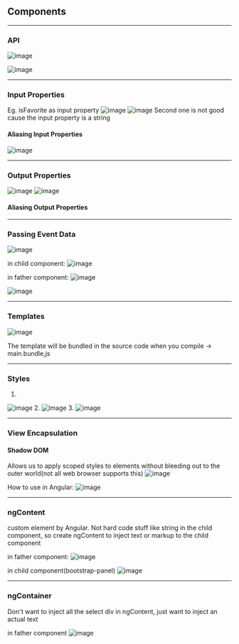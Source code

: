 ## Components

-----
### API
![image](https://user-images.githubusercontent.com/26094307/94058491-b289df80-fda6-11ea-8a03-23b5b9ae5638.png)

![image](https://user-images.githubusercontent.com/26094307/94058538-c5041900-fda6-11ea-8510-44ba32fc3129.png)

-----
### Input Properties

Eg. isFavorite as input property
![image](https://user-images.githubusercontent.com/26094307/94058755-144a4980-fda7-11ea-9698-594597d5511d.png)
![image](https://user-images.githubusercontent.com/26094307/94058871-3cd24380-fda7-11ea-970a-70df9158b4af.png)
Second one is not good cause the input property is a string 

#### Aliasing Input Properties
![image](https://user-images.githubusercontent.com/26094307/94059276-ce41b580-fda7-11ea-97c2-ecb0af2187e2.png)

-----
### Output Properties

![image](https://user-images.githubusercontent.com/26094307/94059497-1e207c80-fda8-11ea-9419-4110d2e6564a.png)
![image](https://user-images.githubusercontent.com/26094307/94059551-35f80080-fda8-11ea-8420-de0ef82461e0.png)

#### Aliasing Output Properties
-----
### Passing Event Data
![image](https://user-images.githubusercontent.com/26094307/94059832-a141d280-fda8-11ea-8a8c-923130b80fa3.png)

in child component:
![image](https://user-images.githubusercontent.com/26094307/94059843-a69f1d00-fda8-11ea-9713-b090527e2b5a.png)

in father component:
![image](https://user-images.githubusercontent.com/26094307/94059937-c33b5500-fda8-11ea-9352-dda070ae6536.png)

![image](https://user-images.githubusercontent.com/26094307/94060135-08f81d80-fda9-11ea-8204-a5a727b51127.png)

-----
### Templates
![image](https://user-images.githubusercontent.com/26094307/94060490-a9e6d880-fda9-11ea-8a7e-523c665481bb.png)

The template will be bundled in the source code when you compile -> main.bundle,js

-----
### Styles
1. 
![image](https://user-images.githubusercontent.com/26094307/94060680-f6321880-fda9-11ea-99bb-741a166cb192.png)
2. 
![image](https://user-images.githubusercontent.com/26094307/94060722-0518cb00-fdaa-11ea-808d-575c81d5d67d.png)
3. 
![image](https://user-images.githubusercontent.com/26094307/94060748-0e099c80-fdaa-11ea-997d-64ca12d6b7b6.png)

-----
### View Encapsulation
#### Shadow DOM
Allows us to apply scoped styles to elements without bleeding out to the outer world(not all web browser supports this)
![image](https://user-images.githubusercontent.com/26094307/94061077-81131300-fdaa-11ea-9c85-7e021d462b8d.png)

How to use in Angular:
![image](https://user-images.githubusercontent.com/26094307/94061138-98ea9700-fdaa-11ea-8986-90e12861786f.png)

-----
### ngContent
custom element by Angular.
Not hard code stuff like string in the child component, so create ngContent to inject text or markup to the child component

in father component:
![image](https://user-images.githubusercontent.com/26094307/94070134-4fed0f80-fdb7-11ea-95b7-b3372db47d48.png)


in child component(bootstrap-panel)
![image](https://user-images.githubusercontent.com/26094307/94069954-11efeb80-fdb7-11ea-8fc0-2d9bdc1e7fef.png)

-----
### ngContainer
Don't want to inject all the select div in ngContent, just want to inject an actual text

in father component
![image](https://user-images.githubusercontent.com/26094307/94070955-b7f02580-fdb8-11ea-871b-56c94ff023c3.png)
